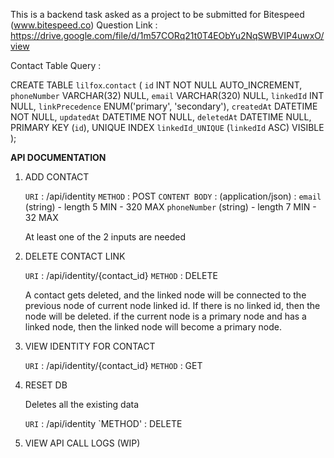 This is a backend task asked as a project to be submitted for Bitespeed (www.bitespeed.co) 
Question Link : https://drive.google.com/file/d/1m57CORq21t0T4EObYu2NqSWBVIP4uwxO/view

Contact Table Query :

CREATE TABLE `lilfox`.`contact` (
`id` INT NOT NULL AUTO_INCREMENT,
`phoneNumber` VARCHAR(32) NULL,
`email` VARCHAR(320) NULL,
`linkedId` INT NULL,
`linkPrecedence` ENUM('primary', 'secondary'),
`createdAt` DATETIME NOT NULL,
`updatedAt` DATETIME NOT NULL,
`deletedAt` DATETIME NULL,
PRIMARY KEY (`id`),
UNIQUE INDEX `linkedId_UNIQUE` (`linkedId` ASC) VISIBLE
);

**API DOCUMENTATION**

1. ADD CONTACT

    `URI` : /api/identity
    `METHOD` : POST
    `CONTENT BODY` : (application/json) : 
            `email` (string) - length 5 MIN - 320 MAX
            `phoneNumber` (string) - length 7 MIN - 32 MAX
   
    At least one of the 2 inputs are needed

2. DELETE CONTACT LINK
    
    `URI` : /api/identity/{contact_id}
    `METHOD` : DELETE
   
    A contact gets deleted, and the linked node will be connected to the previous node of current node
    linked id. If there is no linked id, then the node will be deleted.
    if the current node is a primary node and has a linked node,
   then the linked node will become a primary node.
   

3. VIEW IDENTITY FOR CONTACT

   `URI` : /api/identity/{contact_id}
   `METHOD` : GET
   
4. RESET DB

    Deletes all the existing data
    
    `URI` : /api/identity
    `METHOD' : DELETE

5. VIEW API CALL LOGS (WIP)
